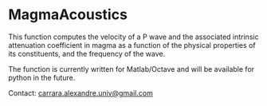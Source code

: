 # MagmaAcoustics

This function computes the velocity of a P wave and the associated intrinsic attenuation coefficient in magma as a function of the physical properties of its constituents, and the frequency of the wave. 

The function is currently written for Matlab/Octave and will be available for python in the future.

Contact: carrara.alexandre.univ@gmail.com
